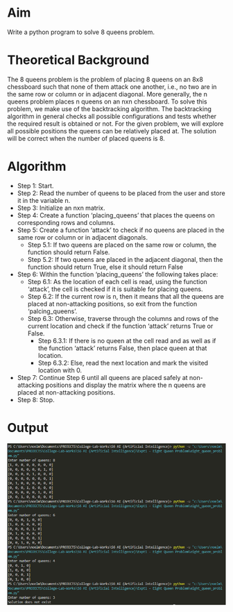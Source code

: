 # Aim
Write a python program to solve 8 queens problem.

# Theoretical Background
The 8 queens problem is the problem of placing 8 queens on an 8x8 chessboard such that none of them attack one another, i.e., no two are in the same row or column or in adjacent diagonal. More generally, the n queens
problem places n queens on an nxn chessboard. To solve this problem, we make use of the backtracking algorithm. The backtracking algorithm in general checks all possible configurations and tests
whether the required result is obtained or not. For the given problem, we will explore all possible positions the queens can be relatively placed at. The solution will be correct when the number of placed queens is 8.

# Algorithm
- Step 1: Start.
- Step 2: Read the number of queens to be placed from the user and store it in the variable n.
- Step 3: Initialize an nxn matrix.
- Step 4: Create a function ‘placing_queens’ that places the queens on corresponding rows and columns.
- Step 5: Create a function ‘attack’ to check if no queens are placed in the same row or column or in adjacent diagonals.
  - Step 5.1: If two queens are placed on the same row or column, the function should return False.
  - Step 5.2: If two queens are placed in the adjacent diagonal, then the function should return True, else it should return False
- Step 6: Within the function ‘placing_queens’ the following takes place:
  - Step 6.1: As the location of each cell is read, using the function ‘attack’, the cell is checked if it is suitable for placing queens.
  - Step 6.2: If the current row is n, then it means that all the queens are placed at non-attacking positions, so exit from the function ‘palcing_queens’.
  - Step 6.3: Otherwise, traverse through the columns and rows of the current location and check if the function ‘attack’ returns True or False.
    - Step 6.3.1: If there is no queen at the cell read and as well as if the function ‘attack’ returns False, then place queen at that location.
    - Step 6.3.2: Else, read the next location and mark the visited location with 0.
- Step 7: Continue Step 6 until all queens are placed safely at non-attacking positions and display the matrix where the n queens are placed at non-attacking positions.
- Step 8: Stop.

# Output
![Output screenshot](https://github.com/noelmathen/College-Lab-Works/blob/main/S6%20AI%20(Artificial%20Intelligence)/Expt01%20-%20Eight%20Queen%20Problem/eightqueen_output.png)
